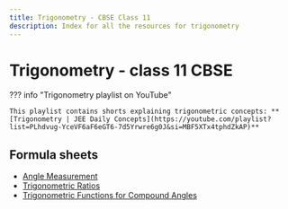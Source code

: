 ```yaml
---
title: Trigonometry - CBSE Class 11
description: Index for all the resources for trigonometry
---
```


# Trigonometry - class 11 CBSE

??? info "Trigonometry playlist on YouTube"
    
    This playlist contains shorts explaining trigonometric concepts: **[Trigonometry | JEE Daily Concepts](https://youtube.com/playlist?list=PLhdvug-YceVF6aF6eGT6-7d5Yrwre6g0J&si=MBF5XTx4tphdZkAP)**

## Formula sheets
- [Angle Measurement](./formulas/angle-measurement.md)
- [Trigonometric Ratios](./formulas/trigonometric-ratios.md)
- [Trigonometric Functions for Compound Angles](./formulas/trigonometric-functions-for-compound-angles.md)
